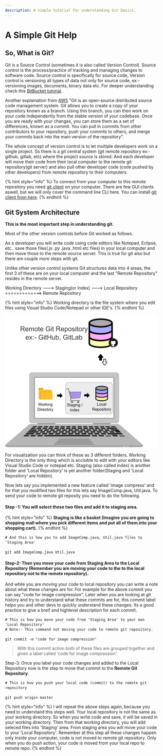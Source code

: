 ```yaml
---
description: A simple tutorial for understanding Git basics.
---
```


# A Simple Git Help

## So, What is Git? 

Git is a Source Control \(sometimes it is also called Version Control\). Source control is the process/practice of tracking and managing changes to software code. Source control is specifically for source code, Version control is versioning all types of data not only for source code, ex:-  versioning images, documents, binary data etc. For deeper understanding check this [BitBucket tutorial](https://www.atlassian.com/git/tutorials/what-is-version-control).

Another explaination from [AWS](https://aws.amazon.com/devops/source-control/git/)  "Git is an open-source distributed source code management system. Git allows you to create a copy of your repository known as a branch. Using this branch, you can then work on your code independently from the stable version of your codebase. Once you are ready with your changes, you can store them as a set of differences, known as a commit. You can pull in commits from other contributors to your repository, push your commits to others, and merge your commits back into the main version of the repository".

The whole concept of version control is to let multiple developers work on a single project. So there is a git central system \(git remote repository ex:- github, gitlab, etc\) where the project source is stored. And each developer will move their code from their local computer to the remote git repository\(git server\) and also pull other developer code \(code pushed by other developers\) from remote repository to their  computers.

{% hint style="info" %}
 To connect from your computer to this remote repository you need [git client](https://github.com/git-guides/install-git) on your computer. There are few GUI clients aswell, but we will only cover the command line CLI here. You can install [git client from here](https://github.com/git-guides/install-git).
{% endhint %}

## Git System Architecture

**This is the most important step in understanding git.**

Most of the other version controls before Git worked as follows.

As a developer you will write code using code editors like Notepad, Eclipse, etc.. save those files\(.js .py .java .html etc files\)  in your local computer and then move those to the remote source server. This is true for git also but there are couple more steps with git.

Unlike other version control systems Git structures data into 4 areas, the first 3 of these are on your local computer and the last "Remote Repository" resides in the remote server. 

Working Directory ---&gt;  Staging\(or Index\) ---&gt; Local Repository  =============&gt; Remote Repository

{% hint style="info" %}
Working directory is the file system where you edit files using Visual Studio Code/Notepad or other IDE's.
{% endhint %}

![](.gitbook/assets/main-architecture4.png)



For visualization you can think of these as 3 different folders. Working Directory is the only thing which is accisible to edit with your editors like Visual Studio Code or notepad etc. Staging \(also called index\) is another folder and 'Local Repository' is yet another folder\(Staging and 'Local Repository' are hidden\).  

Now lets say you implemented a new feature called 'image compress' and for that you modified two files for this lets say ImageComp.java, Util.java. To send your code to remote git reposity you need to do the following. 

#### Step -1:  You will select these two files and add it to staging area. 

{% hint style="info" %}
**Staging is like a basket \(Imagine you are going to shopping mall where you pick different items and put all of them into your shopping cart\).** 
{% endhint %}

```
# And this is how you to add ImageComp.java, Util.java files to 'Staging Area'

git add ImageComp.java Util.java
```

#### Step-2:  Then you move your code from **Staging Area** to the **Local Repository** \(Remember you are moving your code to the to the local repository not to the remote repository\).

And while you are moving your code to local repository you can write a note about what these changes are for. For example for the above commit you can say "code for image compression". Later when you are looking at git history and try to understand what these commits are for, this commit label helps you and other devs to quickly understand these changes. Its a good practice to give a breif and highlevel description for each commit.

```text
# This is how you move your code from 'Staging Area' to your own 'Local Repository'
# Note:- This command not moving your code to remote git repository.

git commit -m "code for image compression"
```

> With this commit action both of these files are grouped together and given a label called 'code for image compression'.

Step-3: Once you label your code changes and added to the Local Repository now is the step to move that commit to the **Remote Git Repository**.

```text
# This is how you push your local code (commit) to the remote git repository

git push origin master
```

{% hint style="info" %}
I will repeat the above steps again, because you need to understand this steps well. Your local repository is not the same as your working directory. So when you write code and save, it will be saved in your working directory. Then from that working directory, you will add seleced files  into 'Staging' area. From staging area you will move your code to your 'Local Repository'. Remember at this step all these changes happen only inside your computer, code is not moved to remote git repository. Only when you do push action, your code is moved from your local repo to remote repo.
{% endhint %}


